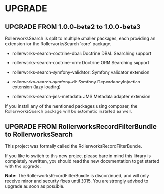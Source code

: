 UPGRADE
=======

## UPGRADE FROM 1.0.0-beta2 to 1.0.0-beta3

RollerworksSearch is split to multiple smaller packages,
each providing an extension for the RollerworksSearch 'core' package.

* rollerworks-search-doctrine-dbal: Doctrine DBAL Searching support
* rollerworks-search-doctrine-orm:  Doctrine ORM Searching support

* rollerworks-search-symfony-validator: Symfony validator extension
* rollerworks-search-symfony-di: Symfony DependencyInjection extension (lazy loading)
* rollerworks-search-jms-metadata: JMS Metadata adapter extension

If you install any of the mentioned packages using composer,
the RollerworksSearch package will be automatic installed as well.

## UPGRADE FROM RollerworksRecordFilterBundle to RollerworksSearch

This project was formally called the RollerworksRecordFilterBundle.

If you like to switch to this new project please bare in mind
this library is completely rewritten, you should read the new documentation
to get started with the upgrade.

**Note:** The RollerworksRecordFilterBundle is discontinued, and will only receive
minor and security fixes until 2015. You are strongly advised to upgrade as soon as
possible.
